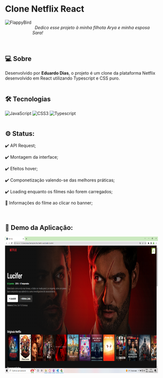 # Clone Netflix React
<img align="left" alt="FlappyBird" src="https://upload.wikimedia.org/wikipedia/commons/thumb/7/75/Netflix_icon.svg/768px-Netflix_icon.svg.png" width="90" height="90">
<br>&nbsp
<i>Dedico esse projeto à minha filhota Arya e minha esposa Sara!</i><br><br><br>

## 💻 Sobre

Desenvolvido por <b>Eduardo Dias</b>, o projeto é um clone da plataforma Netflix desenvolvido em React utilizando Typescript e CSS puro. <br><br>

## 🛠 Tecnologias

![JavaScript](https://img.shields.io/badge/react-%23323330.svg?style=for-the-badge&logo=react&logoColor=%23F7DF1E)
![CSS3](https://img.shields.io/badge/css3-%231572B6.svg?style=for-the-badge&logo=css3&logoColor=white)
![Typescript](https://img.shields.io/badge/typescript-%23E34F26.svg?style=for-the-badge&logo=typescript&logoColor=white)
<br><br>

## ⚙ Status:

:heavy_check_mark: API Request;
 
:heavy_check_mark: Montagem da interface;
  
:heavy_check_mark: Efeitos hover;

:heavy_check_mark: Componetização valendo-se das melhores práticas;

:heavy_check_mark: Loading enquanto os filmes não forem carregados;

:hammer: Informações do filme ao clicar no banner;

<br>

##  🍿 Demo da Aplicação:

<p align="center">
  <img alt="Tela Netflix Clone" src="./public/imagem_2022-06-24_103436996.png" height=450/>
</p><br><br>
